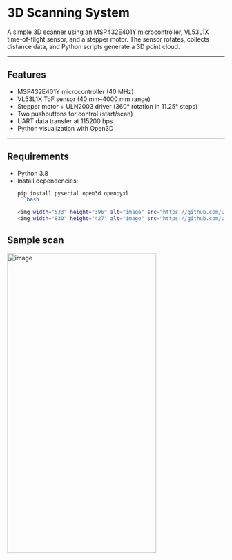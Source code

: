 # 3D Scanning System  

A simple 3D scanner using an MSP432E401Y microcontroller, VL53L1X time-of-flight sensor, and a stepper motor. The sensor rotates, collects distance data, and Python scripts generate a 3D point cloud.  

---

## Features  

- MSP432E401Y microcontroller (40 MHz)  
- VL53L1X ToF sensor (40 mm–4000 mm range)  
- Stepper motor + ULN2003 driver (360° rotation in 11.25° steps)  
- Two pushbuttons for control (start/scan)  
- UART data transfer at 115200 bps  
- Python visualization with Open3D  

---

## Requirements  

- Python 3.8  
- Install dependencies:  
  ```bash
  pip install pyserial open3d openpyxl
  ```bash

  <img width="533" height="396" alt="image" src="https://github.com/user-attachments/assets/7ce85ee0-2f90-4109-b112-e448dfd109a8" />
  <img width="830" height="427" alt="image" src="https://github.com/user-attachments/assets/9790b3e8-d14c-4580-9290-7d788ea6b208" />
## Sample scan
  <img width="345" height="693" alt="image" src="https://github.com/user-attachments/assets/32d36a70-1a57-4165-b580-f12338823176" />



